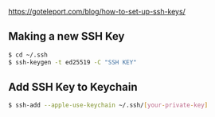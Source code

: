 https://goteleport.com/blog/how-to-set-up-ssh-keys/

## Making a new SSH Key

``` bash
$ cd ~/.ssh
$ ssh-keygen -t ed25519 -C "SSH KEY"
```

## Add SSH Key to Keychain

```bash
$ ssh-add --apple-use-keychain ~/.ssh/[your-private-key]
```
